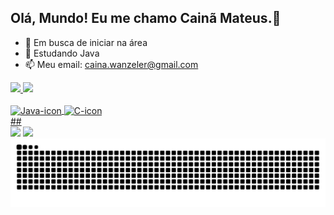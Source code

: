 ## Olá, Mundo! Eu me chamo Cainã Mateus.👋

- 🔭 Em busca de iniciar na área
- 🌱 Estudando Java
- 📫 Meu email: caina.wanzeler@gmail.com

<div>
  <a href="https://github.com/Cainaw">
  <img height="160em" src="https://github-readme-stats.vercel.app/api?username=Cainaw&show_icons=true&theme=dracula&include_all_commits=true&count_private=true"/>
  <img height="160em" src="https://github-readme-stats.vercel.app/api/top-langs/?username=Cainaw&layout=compact&langs_count=16&theme=dracula"/>
</div>

<div style="display: inline_block"><br>
  <img align="center" alt="Java-icon" height="30" width="40" src="https://cdn.jsdelivr.net/gh/devicons/devicon@latest/icons/java/java-original.svg">
  <img align="center" alt="C-icon" height="30" width="40" src="https://cdn.jsdelivr.net/gh/devicons/devicon@latest/icons/c/c-original.svg">
</div>
## 
<div> 
  <!--<a href="https://instagram.com/rafaballerini" target="_blank"><img src="https://img.shields.io/badge/-Instagram-%23E4405F?style=for-the-badge&logo=instagram&logoColor=white" target="_blank"></a>-->
  <a href = "mailto:caina.wanzeler@gmail.com"><img src="https://img.shields.io/badge/-Gmail-%23333?style=for-the-badge&logo=gmail&logoColor=white" target="_blank"></a>
  <a href="https://www.linkedin.com/in/cain%C3%A3-mateus-wanzeler-costa-594131279/" target="_blank"><img src="https://img.shields.io/badge/-LinkedIn-%230077B5?style=for-the-badge&logo=linkedin&logoColor=white" target="_blank"></a> 
 
<picture>
  <source media="(prefers-color-scheme: dark)" srcset="https://raw.githubusercontent.com/Cainaw/Cainaw/output/github-contribution-grid-snake-dark.svg">
  <source media="(prefers-color-scheme: light)" srcset="https://raw.githubusercontent.com/Cainaw/Cainaw/output/github-contribution-grid-snake.svg">
  <img alt="github contribution grid snake animation" src="https://raw.githubusercontent.com/Cainaw/Cainaw/output/github-contribution-grid-snake.svg">
</picture>
 
</div>
